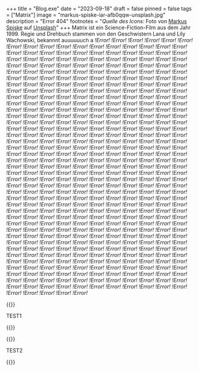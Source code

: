 +++
title = "Blog.exe"
date = "2023-09-18"
draft = false
pinned = false
tags = ["Matrix"]
image = "markus-spiske-iar-afb0qqw-unsplash.jpg"
description = "Error 404"
footnotes = "*Quelle des Icons:* Foto von [Markus Spiske](https://unsplash.com/de/@markusspiske?utm_source=unsplash&utm_medium=referral&utm_content=creditCopyText) auf [Unsplash](https://unsplash.com/de/fotos/iar-afB0QQw?utm_source=unsplash&utm_medium=referral&utm_content=creditCopyText)"
+++
Matrix ist ein Science-Fiction-Film aus dem Jahr 1999. Regie und Drehbuch stammen von den Geschwistern Lana und Lily Wachowski, bekannnt auuuuuuch a *!Error! !Error! !Error! !Error! !Error! !Error! !Error! !Error! !Error! !Error! !Error! !Error! !Error! !Error! !Error! !Error! !Error! !Error! !Error! !Error! !Error! !Error! !Error! !Error! !Error! !Error! !Error! !Error! !Error! !Error! !Error! !Error! !Error! !Error! !Error! !Error! !Error! !Error! !Error! !Error! !Error! !Error! !Error! !Error! !Error! !Error! !Error! !Error! !Error! !Error! !Error! !Error! !Error! !Error! !Error! !Error! !Error! !Error! !Error! !Error! !Error! !Error! !Error! !Error! !Error! !Error! !Error! !Error! !Error! !Error! !Error! !Error! !Error! !Error! !Error! !Error! !Error! !Error! !Error! !Error! !Error! !Error! !Error! !Error! !Error! !Error! !Error! !Error!  !Error! !Error! !Error! !Error! !Error! !Error! !Error! !Error! !Error! !Error! !Error! !Error! !Error! !Error! !Error! !Error! !Error! !Error! !Error! !Error! !Error! !Error! !Error! !Error! !Error! !Error! !Error! !Error! !Error! !Error! !Error! !Error! !Error! !Error! !Error! !Error! !Error! !Error! !Error! !Error! !Error! !Error! !Error! !Error! !Error! !Error! !Error! !Error! !Error! !Error! !Error! !Error! !Error! !Error! !Error! !Error! !Error! !Error! !Error! !Error! !Error! !Error! !Error! !Error! !Error! !Error! !Error! !Error! !Error! !Error! !Error! !Error! !Error! !Error! !Error! !Error! !Error! !Error! !Error! !Error! !Error! !Error! !Error! !Error! !Error! !Error! !Error! !Error!   !Error! !Error! !Error! !Error! !Error! !Error! !Error! !Error! !Error! !Error! !Error! !Error! !Error! !Error! !Error! !Error! !Error! !Error! !Error! !Error! !Error! !Error! !Error! !Error! !Error! !Error! !Error! !Error! !Error! !Error! !Error! !Error! !Error! !Error! !Error! !Error! !Error! !Error! !Error! !Error! !Error! !Error! !Error! !Error! !Error! !Error! !Error! !Error! !Error! !Error! !Error! !Error! !Error! !Error! !Error! !Error! !Error! !Error! !Error! !Error! !Error! !Error! !Error! !Error! !Error! !Error! !Error! !Error! !Error! !Error! !Error! !Error! !Error! !Error! !Error! !Error! !Error! !Error! !Error! !Error! !Error! !Error! !Error! !Error! !Error! !Error! !Error! !Error!   !Error! !Error! !Error! !Error! !Error! !Error! !Error! !Error! !Error! !Error! !Error! !Error! !Error! !Error! !Error! !Error! !Error! !Error! !Error! !Error! !Error! !Error! !Error! !Error! !Error! !Error! !Error! !Error! !Error! !Error! !Error! !Error! !Error! !Error! !Error! !Error! !Error! !Error! !Error! !Error! !Error! !Error! !Error! !Error! !Error! !Error! !Error! !Error! !Error! !Error! !Error! !Error! !Error! !Error! !Error! !Error! !Error! !Error! !Error! !Error! !Error! !Error! !Error! !Error! !Error! !Error! !Error! !Error! !Error! !Error! !Error! !Error! !Error! !Error! !Error! !Error! !Error! !Error! !Error! !Error! !Error! !Error! !Error! !Error! !Error! !Error! !Error! !Error!   !Error! !Error! !Error! !Error! !Error! !Error! !Error! !Error! !Error! !Error! !Error! !Error! !Error! !Error! !Error! !Error! !Error! !Error! !Error! !Error! !Error! !Error! !Error! !Error! !Error! !Error! !Error! !Error! !Error! !Error! !Error! !Error! !Error! !Error! !Error! !Error! !Error! !Error! !Error! !Error! !Error! !Error! !Error! !Error! !Error! !Error! !Error! !Error! !Error! !Error! !Error! !Error! !Error! !Error! !Error! !Error! !Error! !Error! !Error! !Error! !Error! !Error! !Error! !Error! !Error! !Error! !Error! !Error! !Error! !Error! !Error! !Error! !Error! !Error! !Error! !Error! !Error! !Error! !Error! !Error! !Error! !Error! !Error! !Error! !Error! !Error! !Error! !Error!*





{{<box>}}

TEST1

{{</box>}}





{{</lead>}}

TEST2

{{</lead>}}